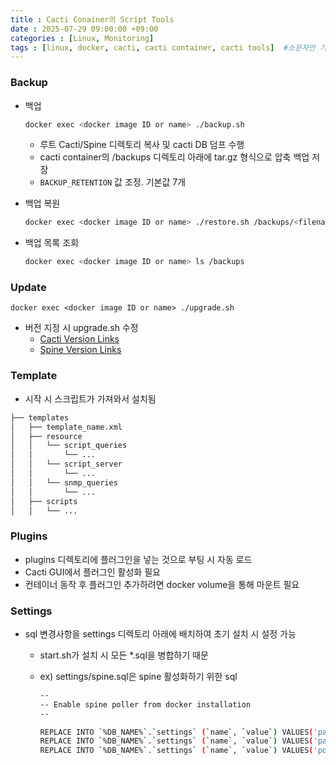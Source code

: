 ```yaml
---
title : Cacti Conainer의 Script Tools
date : 2025-07-29 09:00:00 +09:00
categories : [Linux, Monitoring]
tags : [linux, docker, cacti, cacti container, cacti tools]  #소문자만 가능
---
```


### Backup

- 백업
    
    ```bash
    docker exec <docker image ID or name> ./backup.sh
    ```
    
    - 루트 Cacti/Spine 디렉토리 복사 및 cacti DB 덤프 수행
    - cacti container의 /backups 디렉토리 아래에 tar.gz 형식으로 압축 백업 저장
    - `BACKUP_RETENTION` 값 조정. 기본값 7개
- 백업 복원
    
    ```bash
    docker exec <docker image ID or name> ./restore.sh /backups/<filename>
    ```
    
- 백업 목록 조회
    
    ```bash
    docker exec <docker image ID or name> ls /backups
    ```
    

### Update

```
docker exec <docker image ID or name> ./upgrade.sh
```

- 버전 지정 시 upgrade.sh 수정
    - [Cacti Version Links](http://www.cacti.net/downloads)
    - [Spine Version Links](http://www.cacti.net/downloads/spine)

### Template

- 시작 시 스크립트가 가져와서 설치됨

```bash
├── templates
│   ├── template_name.xml
│   ├── resource
│   │   └── script_queries
│   │       └── ...
│   │   └── script_server
│   │       └── ...
│   │   └── snmp_queries
│   │       └── ...
│   ├── scripts
│   │   └── ...
```

### Plugins

- plugins 디렉토리에 플러그인을 넣는 것으로 부팅 시 자동 로드
- Cacti GUI에서 플러그인 활성화 필요
- 컨테이너 동작 후 플러그인 추가하려면 docker volume을 통해 마운트 필요

### Settings

- sql 변경사항을 settings 디렉토리 아래에 배치하여 초기 설치 시 설정 가능
    - start.sh가 설치 시 모든 *.sql을 병합하기 때문
    - ex) settings/spine.sql은 spine 활성화하기 위한 sql
        
        ```bash
        --
        -- Enable spine poller from docker installation
        --
        
        REPLACE INTO `%DB_NAME%`.`settings` (`name`, `value`) VALUES('path_spine', '/spine/bin/spine');
        REPLACE INTO `%DB_NAME%`.`settings` (`name`, `value`) VALUES('path_spine_config', '/spine/etc/spine.conf');
        REPLACE INTO `%DB_NAME%`.`settings` (`name`, `value`) VALUES('poller_type', '2');
        ```